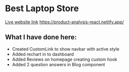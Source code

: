 # Best Laptop Store
<a href="https://product-analysis-react.netlify.app/">Live website link</a>
https://product-analysis-react.netlify.app/

## What I have done here:
- Created CustomLink to show navbar with active style
- Added rechart in to dashboard
- Added Reviews on homepage creating custom hook
- Added 2 question answers in Blog component
